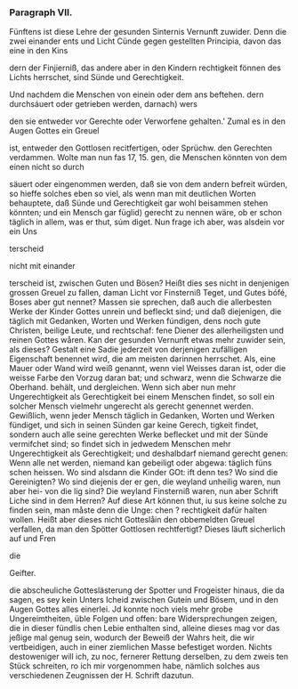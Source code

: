 
 <!-- Seite 350-->
### Paragraph VII. ###
 
 Fünftens ist diese Lehre der gesunden Sinternis Vernunft zuwider. Denn die zwei einander ents und Licht Cünde gegen gestellten Principia, davon das eine in den Kins

dern der Finjierniß, das andere aber in den Kindern rechtigkeit fönnen des Lichts herrschet, sind Sünde und Gerechtigkeit.

Und nachdem die Menschen von einein oder dem ans beftehen. dern durchsáuert oder getrieben werden, darnach) wers

den sie entweder vor Gerechte oder Verworfene gehalten.' Zumal es in den Augen Gottes ein Greuel

ist, entweder den Gottlosen recitfertigen, oder Sprüchw. den Gerechten verdammen. Wolte man nun fas 17, 15. gen, die Menschen könnten von dem einen nicht so durch

säuert oder eingenommen werden, daß sie von dem andern  befreit würden, so hieffe solches eben so viel, als wenn man mit deutlichen Worten behauptete, daß Sünde und Gerechtigkeit gar wohl beisammen stehen könnten; und ein Mensch gar füglid) gerecht zu nennen wäre, ob er schon täglich in allem, was er thut, súm diget. Nun frage ich aber, was alsdein vor ein Uns

terscheid

nicht mit einander
 <!-- Seite 351-->
terscheid ist, zwischen Guten und Bösen? Heißt dies ses nicht in denjenigen grossen Greuel zu fallen, daman Licht vor Finsterniß Teget, und Gutes bófé, Boses aber gut nennet? Massen sie sprechen, daß auch die allerbesten Werke der Kinder Gottes unrein und befleckt sind; und daß diejenigen, die täglich mit Gedanken, Worten und Werken fúndigen, dens noch gute Christen, beilige Leute, und rechtschaf: fene Diener des allerheiligsten und reinen Gottes wåren. Kan der gesunden Vernunft etwas mehr zuwider sein, als dieses? Gestalt eine Sadie jederzeit von derjenigen zufälligen Eigenschaft benennet wird, die am meisten darinnen herrschet. Als, eine Mauer oder Wand wird weiß genannt, wenn viel Weisses daran ist, oder die weisse Farbe den Vorzug daran bat; und schwarz, wenn die Schwarze die Oberhand. behält, und dergleichen. Wenn sich aber nun mehr Ungerechtigkeit als Gerechtigkeit bei einem Menschen findet, so soll ein solcher Mensch vielmehr ungerecht als gerecht genennet werden. Gewißlich, wenn jeder Mensch täglich in Gedanken, Worten und Werken fündiget, und sich in seinen Sünden gar keine Gerech, tigkeit findet, sondern auch alle seine gerechten Werke beflecket und mit der Sünde vermifchet sind; so findet sich in jedwedem Menschen mehr Ungerechtigkeit als Gerechtigkeit; und deshalbdarf niemand gerecht genen: Wenn alle net werden, niemand kan gebeiligt oder abgewa: täglich füns schen heissen. Wo sind alsdann die Kinder GOt: ift denn tes? Wo sind die Gereinigten? Wo sind diejenis der er gen, die weyland unheilig waren, nun aber hei- von die lig sind? Die weyland Finsterniß waren, nun aber Schrift Liche sind in dem Herren? Auf diese Art können thut, iu sus keine solche zu finden sein, man måste denn die Unge: chen ? rechtigkeit dafür halten wollen. Heißt aber dieses nicht Gotteslåin den obbemeldten Greuel verfallen, da man den Spötter Gottlosen rechtfertigt? Dieses läuft sicherlich auf und Fren

die

Geifter.
 <!-- Seite 352-->
die abscheuliche Gotteslästerung der Spotter und Frogeister hinaus, die da sagen, es sey kein Unters Icheid zwischen Gutein und Bösem, und in den Augen Gottes alles einerlei. Jd konnte noch viels mehr grobe Ungereimtheiten, üble Folgen und offen: bare Widersprechungen zeigen, die in dieser fündlis chen Lebie enthalten sind, alleine dieses mag vor das jeßige mal genug sein, wodurch der Beweiß der Wahrs heit, die wir vertbeidigen, auch in einer ziemlichen Masse befestiget worden. Nichts destoweniger will ich, zu noc, fernerer Rettung derselben, zu dem zweis ten Stück schreiten, ro ich mir vorgenommen habe, nämlich solches aus verschiedenen Zeugnissen der H. Schrift dazutun.
